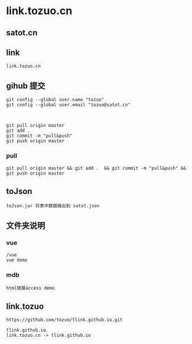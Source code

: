 # link.tozuo.cn
## satot.cn

## link
	link.tozuo.cn

## gihub 提交

    git config --global user.name "tozuo"
    git config --global user.email "tozuo@satot.cn"



    git pull origin master
    git add .
    git commit -m "pull&push"
    git push origin master



### pull

    git pull origin master && git add .  && git commit -m "pull&push" && git push origin master



## toJson

    toJson.jar 将表中数据输出到 satot.json

## 文件夹说明
### vue
	
	/vue
	vue demo 
### mdb
    html链接access demo

## link.tozuo

    https://github.com/tozuo/tlink.github.io.git

    tlink.github.io
    link.tozuo.cn -> tlink.github.io





